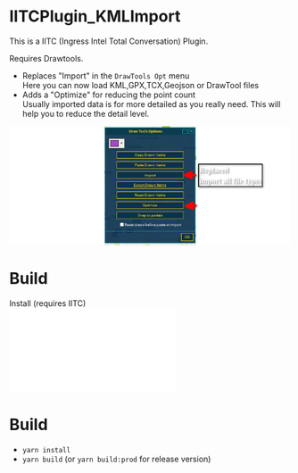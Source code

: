 # IITCPlugin_KMLImport

This is a IITC (Ingress Intel Total Conversation) Plugin.

Requires Drawtools.
- Replaces "Import" in the `DrawTools Opt` menu  
Here you can now load KML,GPX,TCX,Geojson or DrawTool files
- Adds a "Optimize" for reducing the point count  
Usually imported data is for more detailed as you really need. This will help you to reduce the detail level.

![Example](/example.png?raw=true)

# Build
Install (requires IITC)  
![iitc_plugin_KMLImport.user.js
](/dist/iitc_plugin_KMLImport.user.js?raw=true)


# Build
- `yarn install`
- `yarn build`
(or `yarn build:prod` for release version)
